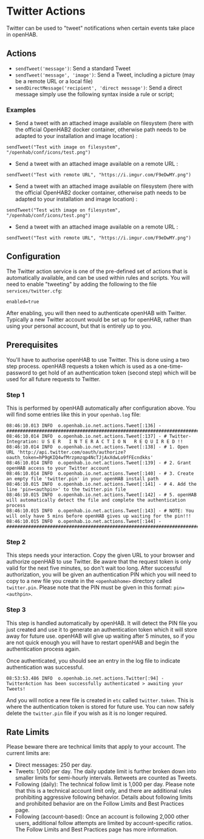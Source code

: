 # Twitter Actions

Twitter can be used to "tweet" notifications when certain events take place in openHAB.

## Actions

* `sendTweet('message')`: Send a standard Tweet
* `sendTweet('message', 'image')`: Send a Tweet, including a picture (may be a remote URL or a local file)
* `sendDirectMessage('recipient', 'direct message')`: Send a direct message simply use the following syntax inside a rule or script;

### Examples

* Send a tweet with an attached image available on filesystem (here with the official OpenHAB2 docker container, otherwise path needs to be adapted to your installation and image location) :

```
sendTweet("Test with image on filesystem", "/openhab/conf/icons/test.png")
```

* Send a tweet with an attached image available on a remote URL :

```
sendTweet("Test with remote URL", "https://i.imgur.com/F9eDwMY.png")
```


* Send a tweet with an attached image available on filesystem (here with the official OpenHAB2 docker container, otherwise path needs to be adapted to your installation and image location) :

```
sendTweet("Test with image on filesystem", "/openhab/conf/icons/test.png")
```

* Send a tweet with an attached image available on a remote URL :

```
sendTweet("Test with remote URL", "https://i.imgur.com/F9eDwMY.png")
```


## Configuration

The Twitter action service is one of the pre-defined set of actions that is automatically available, and can be used within rules and scripts.
You will need to enable "tweeting" by adding the following to the file `services/twitter.cfg`:

`enabled=true`

After enabling, you will then need to authenticate openHAB with Twitter.
Typically a new Twitter account would be set up for openHAB, rather than using your personal account, but that is entirely up to you.

## Prerequisites

You'll have to authorise openHAB to use Twitter.
This is done using a two step process.
openHAB requests a token which is used as a one-time-password to get hold of an authentication token (second step) which will be used for all future requests to Twitter.

### Step 1

This is performed by openHAB automatically after configuration above.
You will find some entries like this in your `openhab.log` file:

```text
08:46:10.013 INFO  o.openhab.io.net.actions.Tweet[:136] - ################################################################################################
08:46:10.014 INFO  o.openhab.io.net.actions.Tweet[:137] - # Twitter-Integration: U S E R   I N T E R A C T I O N   R E Q U I R E D !!
08:46:10.014 INFO  o.openhab.io.net.actions.Tweet[:138] - # 1. Open URL 'http://api.twitter.com/oauth/authorize?oauth_token=hP9gKIQ4wfMrzpmzqp4NcTJjAxXdwLo9fFEcndkks'
08:46:10.014 INFO  o.openhab.io.net.actions.Tweet[:139] - # 2. Grant openHAB access to your Twitter account
08:46:10.014 INFO  o.openhab.io.net.actions.Tweet[:140] - # 3. Create an empty file 'twitter.pin' in your openHAB install path
08:46:10.015 INFO  o.openhab.io.net.actions.Tweet[:141] - # 4. Add the line 'pin=<authpin>' to the twitter.pin file
08:46:10.015 INFO  o.openhab.io.net.actions.Tweet[:142] - # 5. openHAB will automatically detect the file and complete the authentication process
08:46:10.015 INFO  o.openhab.io.net.actions.Tweet[:143] - # NOTE: You will only have 5 mins before openHAB gives up waiting for the pin!!!
08:46:10.015 INFO  o.openhab.io.net.actions.Tweet[:144] - ################################################################################################
```

### Step 2

This steps needs your interaction.
Copy the given URL to your browser and authorize openHAB to use Twitter.
Be aware that the request token is only valid for the next five minutes, so don't wait too long.
After successful authorization, you will be given an authentication PIN which you will need to copy to a new file you create in the `<openhabhome>` directory called `twitter.pin`.
Please note that the PIN must be given in this format: `pin=<authpin>`.

### Step 3

This step is handled automatically by openHAB.
It will detect the PIN file you just created and use it to generate an authentication token which it will store away for future use.
openHAB will give up waiting after 5 minutes, so if you are not quick enough you will have to restart openHAB and begin the authentication process again.

Once authenticated, you should see an entry in the log file to indicate authentication was successful.

```text
08:53:53.486 INFO  o.openhab.io.net.actions.Twitter[:94] - TwitterAction has been successfully authenticated > awaiting your Tweets!
```

And you will notice a new file is created in `etc` called `twitter.token`.
This is where the authentication token is stored for future use.
You can now safely delete the `twitter.pin` file if you wish as it is no longer required.

## Rate Limits

Please beware there are technical limits that apply to your account.
The current limits are:

- Direct messages: 250 per day.
- Tweets: 1,000 per day. The daily update limit is further broken down into smaller limits for semi-hourly intervals. Retweets are counted as Tweets.
- Following (daily): The technical follow limit is 1,000 per day. Please note that this is a technical account limit only, and there are additional rules prohibiting aggressive following behavior. Details about following limits and prohibited behavior are on the Follow Limits and Best Practices page.
- Following (account-based): Once an account is following 2,000 other users, additional follow attempts are limited by account-specific ratios. The Follow Limits and Best Practices page has more information.
